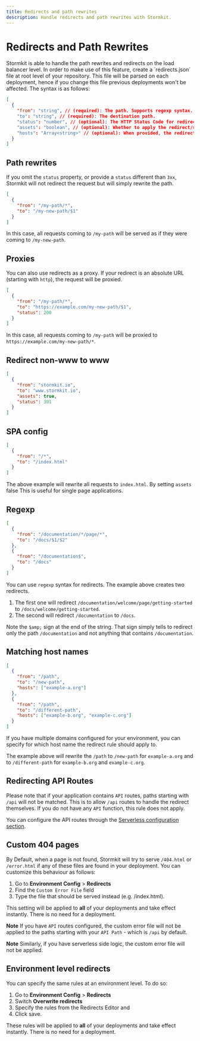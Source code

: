 ```yaml
---
title: Redirects and path rewrites
description: Handle redirects and path rewrites with Stormkit.
---
```


# Redirects and Path Rewrites

<section>
Stormkit is able to handle the path rewrites and redirects on the load balancer level. In order to make use of this feature, create a `redirects.json` file at root level of your repository. This file will be parsed on each deployment, hence if you change this file previous deployments won't be affected. The syntax is as follows:

```json
[
  {
    "from": "string", // (required): The path. Supports regexp syntax.
    "to": "string", // (required): The destination path.
    "status": "number", // (optional): The HTTP Status Code for redirect. Default is empty.
    "assets": "boolean", // (optional): Whether to apply the redirect/rewrite to any static file that is not an html file. Default is false.
    "hosts": "Array<string>" // (optional): When provided, the redirect rule will apply only when the host name matches.
  }
]
```

</section>

## Path rewrites

<section>

If you omit the `status` property, or provide a `status` different than `3xx`, Stormkit will not redirect the
request but will simply rewrite the path.

```json
[
  {
    "from": "/my-path/*",
    "to": "/my-new-path/$1"
  }
]
```

In this case, all requests coming to `/my-path` will be served as if they were coming to `/my-new-path`.

</section>

## Proxies

<section>

You can also use redirects as a proxy. If your redirect is an absolute URL (starting with `http`),
the request will be proxied.

```json
[
  {
    "from": "/my-path/*",
    "to": "https://example.com/my-new-path/$1",
    "status": 200
  }
]
```

In this case, all requests coming to `/my-path` will be proxied to `https://example.com/my-new-path/*`.

</section>

## Redirect non-www to www

<section>

```json
[
  {
    "from": "stormkit.io",
    "to": "www.stormkit.io",
    "assets": true,
    "status": 301
  }
]
```

</section>

## SPA config

<section>

```json
[
  {
    "from": "/*",
    "to": "/index.html"
  }
]
```

The above example will rewrite all requests to `index.html`. By setting `assets` false This is useful for single page applications.

</section>

## Regexp

<section>

```json
[
  {
    "from": "/documentation/*/page/*",
    "to": "/docs/$1/$2"
  },
  {
    "from": "/documentation$",
    "to": "/docs"
  }
]
```

You can use `regexp` syntax for redirects. The example above creates two redirects.

1. The first one will redirect `/documentation/welcome/page/getting-started` to `/docs/welcome/getting-started`.
2. The second will redirect `/documentation` to `/docs`.

Note the `$amp;` sign at the end of the string. That sign simply tells to redirect only the path `/documentation` and not anything that contains `/documentation`.

</section>

## Matching host names

```json
[
  {
    "from": "/path",
    "to": "/new-path",
    "hosts": ["example-a.org"]
  },
  {
    "from": "/path",
    "to": "/different-path",
    "hosts": ["example-b.org", "example-c.org"]
  }
]
```

If you have multiple domains configured for your environment, you can specify for which host name the redirect rule should
apply to.

The example above will rewrite the `/path` to `/new-path` for `example-a.org` and to `/different-path` for `example-b.org` and `example-c.org`.

## Redirecting API Routes

<section>

Please note that if your application contains `API` routes, paths starting with `/api` will not be matched.
This is to allow `/api` routes to handle the redirect themselves.
If you do not have any `API` function, this rule does not apply.

You can configure the API routes through the [Serverless configuration section](/docs/deployments/configuration).

</section>

## Custom 404 pages

By Default, when a page is not found, Stormkit will try to serve `/404.html` or `/error.html` if any of these files are found in your deployment. You can customize this behaviour as follows:

1. Go to **Environment Config** > **Redirects**
1. Find the `Custom Error File` field
1. Type the file that should be served instead (e.g. /index.html).

This setting will be applied to **all** of your deployments and take effect instantly. There is no need for a deployment.

**Note** If you have `API` routes configured, the custom error file will not be applied to the paths starting
with your `API Path` - which is `/api` by default.

**Note** Similarly, if you have serverless side logic, the custom error file will not be applied.

## Environment level redirects

You can specify the same rules at an environment level. To do so:

1. Go to **Environment Config** > **Redirects**
1. Switch **Overwrite redirects**
1. Specify the rules from the Redirects Editor and
1. Click save.

These rules will be applied to **all** of your deployments and take effect instantly. There is no need for a deployment.
